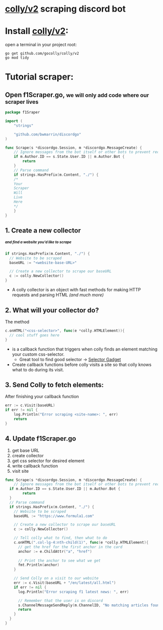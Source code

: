 # [colly/v2](github.com/gocolly/colly/v2) scraping discord bot

#  Install [colly/v2](github.com/gocolly/colly/v2):


 open a terminal in your project root:

```
go get github.com/gocolly/colly/v2
go mod tidy
```
# Tutorial scraper:

##  Open f1Scraper.go, <small>we will only add code where our scraper lives</small>
```go
package f1Sraper

import (
	"strings"

	"github.com/bwmarrin/discordgo"
)

func Scrape(s *discordgo.Session, m *discordgo.MessageCreate) {
	// Ignore messages from the bot itself or other bots to prevent recursive requests
	if m.Author.ID == s.State.User.ID || m.Author.Bot {
		return
	}
	// Parse command
	if strings.HasPrefix(m.Content, "./") {
    /*
    Your
    Scraper
    Will
    Live
    Here
    */
	}
}

```
## 1. Create a new collector
##### <small>*and find a website you'd like to scrape*</small>
```go
if strings.HasPrefix(m.Content, "./") {
  // Website to be scraped
  baseURL := "<website-base-URL>"

  // Create a new collector to scrape our baseURL	
  c := colly.NewCollector()
}
```
- A colly collector is an object with fast methods for making HTTP requests and parsing HTML *(and much more)*

## 2. What will your collector do?


The method
```go
c.onHTML("<css-selector>", func(e *colly.HTMLElement)){
  // cool stuff goes here
}
```

- is a callback function that triggers when colly finds an element matching your custom css-selector. 
  * Great tool to find good selector -> [Selector Gadget](https://selectorgadget.com/)
- Create callback functions before colly visits a site so that colly knows what to do during its visit.

## 3. Send Colly to fetch elements:
After finishing your callback function
```go
err := c.Visit(baseURL)
if err != nil {
	log.Println("Error scraping <site-name>: ", err)
	return
}
```

## 4. Update f1Scraper.go
1. get base URL
2. create collector
3. get css selector for desired element
4. write callback function
5. visit site

```go
func Scrape(s *discordgo.Session, m *discordgo.MessageCreate) {
	// Ignore messages from the bot itself or other bots to prevent recursive requests
  if m.Author.ID == s.State.User.ID || m.Author.Bot {
		return
  }
  // Parse command
  if strings.HasPrefix(m.Content, "./") {
    // Website to be scraped
    baseURL := "https://www.formula1.com"

    // Create a new collector to scrape our baseURL	
    c := colly.NewCollector()

    // Tell colly what to find, then what to do
    c.onHTML(".col-lg-4:nth-child(1)", func(e *colly.HTMLElement){
      // get the href for the first anchor in the card
      anchor := e.ChildAttr("a", "href")
      
      // Print the anchor to see what we get
      fmt.Println(anchor)
    }

    // Send Colly on a visit to our website
    err := c.Visit(baseURL + "/en/latest/all.html")
    if err != nil {
      log.Println("Error scraping f1 latest news: ", err)

      // Remember that the user is on discord
      s.ChannelMessageSendReply(m.ChannelID, "No matching articles found", m.Reference())
	  return
    }
  }
}
```